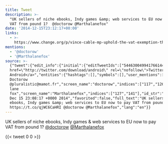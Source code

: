 ```yaml
---
title: Tweet
description: >-
  "UK sellers of niche ebooks, Indy games &amp; web services to EU now to pay
  VAT from pound 1?  @doctorow @Marthalanefox"
date: '2014-12-15T23:12:17+00:00'
links:
  - >-
    https://www.change.org/p/vince-cable-mp-uphold-the-vat-exemption-threshold-for-businesses-supplying-digital-products/share
mentions:
  - '@doctorow'
  - '@Marthalanefox'
source: >-
  {"tweet":{"edit_info":{"initial":{"editTweetIds":["544630049941766144"],"editableUntil":"2014-12-16T00:08:17.300Z","editsRemaining":"5","isEditEligible":true}},"retweeted":false,"source":"<a
  href=\"http://twitter.com/download/android\" rel=\"nofollow\">Twitter for
  Android</a>","entities":{"hashtags":[],"symbols":[],"user_mentions":[{"name":"Cory
  Doctorow
  @pluralistic@mamot.fr","screen_name":"doctorow","indices":["117","126"],"id_str":"2729061","id":"2729061"},{"name":"martha
  lane
  fox","screen_name":"Marthalanefox","indices":["127","141"],"id_str":"22239898","id":"22239898"}],"urls":[{"url":"https://t.co/qjWC6CaHRI","expanded_url":"https://www.change.org/p/vince-cable-mp-uphold-the-vat-exemption-threshold-for-businesses-supplying-digital-products/share","display_url":"change.org/p/vince-cable-…","indices":["93","116"]}]},"display_text_range":["0","141"],"favorite_count":"0","id_str":"544630049941766144","truncated":false,"retweet_count":"0","id":"544630049941766144","possibly_sensitive":false,"created_at":"Mon
  Dec 15 23:08:17 +0000 2014","favorited":false,"full_text":"UK sellers of niche
  ebooks, Indy games &amp; web services to EU now to pay VAT from pound 1?
  https://t.co/qjWC6CaHRI @doctorow @Marthalanefox","lang":"en"}}
---
```

UK sellers of niche ebooks, Indy games &amp; web services to EU now to pay VAT from pound 1?  [@doctorow](https://twitter.com/@doctorow) [@Marthalanefox](https://twitter.com/@Marthalanefox)
    
{{< tweet 0 0 >}}
    
